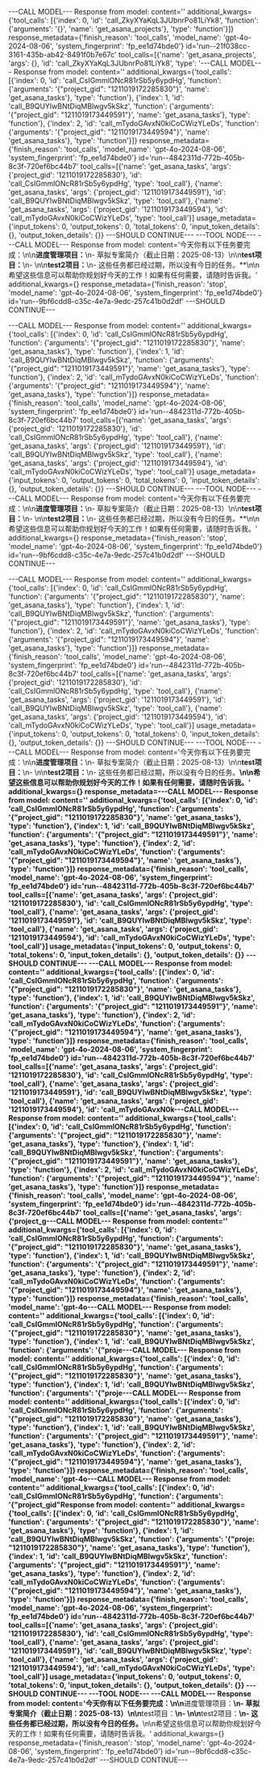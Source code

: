 ---CALL MODEL---
Response from model: content='' additional_kwargs={'tool_calls': [{'index': 0, 'id': 'call_ZkyXYaKqL3JUbnrPo81LiYk8', 'function': {'arguments': '{}', 'name': 'get_asana_projects'}, 'type': 'function'}]} response_metadata={'finish_reason': 'tool_calls', 'model_name': 'gpt-4o-2024-08-06', 'system_fingerprint': 'fp_ee1d74bde0'} id='run--21f038cc-3161-435b-ab42-8491f0b7e67c' tool_calls=[{'name': 'get_asana_projects', 'args': {}, 'id': 'call_ZkyXYaKqL3JUbnrPo81LiYk8', 'type': '---CALL MODEL---
Response from model: content='' additional_kwargs={'tool_calls': [{'index': 0, 'id': 'call_CsIGmmlONcR81rSb5y6ypdHg', 'function': {'arguments': '{"project_gid": "1211019172285830"}', 'name': 'get_asana_tasks'}, 'type': 'function'}, {'index': 1, 'id': 'call_B9QUYIwBNtDiqMBlwgv5kSkz', 'function': {'arguments': '{"project_gid": "1211019173449591"}', 'name': 'get_asana_tasks'}, 'type': 'function'}, {'index': 2, 'id': 'call_mTydoGAvxN0kiCoCWizYLeDs', 'function': {'arguments': '{"project_gid": "1211019173449594"}', 'name': 'get_asana_tasks'}, 'type': 'function'}]} response_metadata={'finish_reason': 'tool_calls', 'model_name': 'gpt-4o-2024-08-06', 'system_fingerprint': 'fp_ee1d74bde0'} id='run--4842311d-772b-405b-8c3f-720ef6bc44b7' tool_calls=[{'name': 'get_asana_tasks', 'args': {'project_gid': '1211019172285830'}, 'id': 'call_CsIGmmlONcR81rSb5y6ypdHg', 'type': 'tool_call'}, {'name': 'get_asana_tasks', 'args': {'project_gid': '1211019173449591'}, 'id': 'call_B9QUYIwBNtDiqMBlwgv5kSkz', 'type': 'tool_call'}, {'name': 'get_asana_tasks', 'args': {'project_gid': '1211019173449594'}, 'id': 'call_mTydoGAvxN0kiCoCWizYLeDs', 'type': 'tool_call'}] usage_metadata={'input_tokens': 0, 'output_tokens': 0, 'total_tokens': 0, 'input_token_details': {}, 'output_token_details': {}}
---SHOULD CONTINUE---
---TOOL NODE---
---CALL MODEL---
Response from model: content='今天你有以下任务要完成：\n\n**进度管理项目：**\n- 草拟专案简介（截止日期：2025-08-13）\n\n**test项目：**\n- \n\n**test2项目：**\n- 这些任务都已经过期，所以没有今日的任务。**\n\n希望这些信息可以帮助你规划好今天的工作！如果有任何需要，请随时告诉我。' additional_kwargs={} response_metadata={'finish_reason': 'stop', 'model_name': 'gpt-4o-2024-08-06', 'system_fingerprint': 'fp_ee1d74bde0'} id='run--9bf6cdd8-c35c-4e7a-9edc-257c41b0d2df'
---SHOULD CONTINUE---



---CALL MODEL---
Response from model: content='' additional_kwargs={'tool_calls': [{'index': 0, 'id': 'call_CsIGmmlONcR81rSb5y6ypdHg', 'function': {'arguments': '{"project_gid": "1211019172285830"}', 'name': 'get_asana_tasks'}, 'type': 'function'}, {'index': 1, 'id': 'call_B9QUYIwBNtDiqMBlwgv5kSkz', 'function': {'arguments': '{"project_gid": "1211019173449591"}', 'name': 'get_asana_tasks'}, 'type': 'function'}, {'index': 2, 'id': 'call_mTydoGAvxN0kiCoCWizYLeDs', 'function': {'arguments': '{"project_gid": "1211019173449594"}', 'name': 'get_asana_tasks'}, 'type': 'function'}]} response_metadata={'finish_reason': 'tool_calls', 'model_name': 'gpt-4o-2024-08-06', 'system_fingerprint': 'fp_ee1d74bde0'} id='run--4842311d-772b-405b-8c3f-720ef6bc44b7' tool_calls=[{'name': 'get_asana_tasks', 'args': {'project_gid': '1211019172285830'}, 'id': 'call_CsIGmmlONcR81rSb5y6ypdHg', 'type': 'tool_call'}, {'name': 'get_asana_tasks', 'args': {'project_gid': '1211019173449591'}, 'id': 'call_B9QUYIwBNtDiqMBlwgv5kSkz', 'type': 'tool_call'}, {'name': 'get_asana_tasks', 'args': {'project_gid': '1211019173449594'}, 'id': 'call_mTydoGAvxN0kiCoCWizYLeDs', 'type': 'tool_call'}] usage_metadata={'input_tokens': 0, 'output_tokens': 0, 'total_tokens': 0, 'input_token_details': {}, 'output_token_details': {}}
---SHOULD CONTINUE---
---TOOL NODE---
---CALL MODEL---
Response from model: content='今天你有以下任务要完成：\n\n**进度管理项目：**\n- 草拟专案简介（截止日期：2025-08-13）\n\n**test项目：**\n- \n\n**test2项目：**\n- 这些任务都已经过期，所以没有今日的任务。**\n\n希望这些信息可以帮助你规划好今天的工作！如果有任何需要，请随时告诉我。' additional_kwargs={} response_metadata={'finish_reason': 'stop', 'model_name': 'gpt-4o-2024-08-06', 'system_fingerprint': 'fp_ee1d74bde0'} id='run--9bf6cdd8-c35c-4e7a-9edc-257c41b0d2df'
---SHOULD CONTINUE---

---CALL MODEL---
Response from model: content='' additional_kwargs={'tool_calls': [{'index': 0, 'id': 'call_CsIGmmlONcR81rSb5y6ypdHg', 'function': {'arguments': '{"project_gid": "1211019172285830"}', 'name': 'get_asana_tasks'}, 'type': 'function'}, {'index': 1, 'id': 'call_B9QUYIwBNtDiqMBlwgv5kSkz', 'function': {'arguments': '{"project_gid": "1211019173449591"}', 'name': 'get_asana_tasks'}, 'type': 'function'}, {'index': 2, 'id': 'call_mTydoGAvxN0kiCoCWizYLeDs', 'function': {'arguments': '{"project_gid": "1211019173449594"}', 'name': 'get_asana_tasks'}, 'type': 'function'}]} response_metadata={'finish_reason': 'tool_calls', 'model_name': 'gpt-4o-2024-08-06', 'system_fingerprint': 'fp_ee1d74bde0'} id='run--4842311d-772b-405b-8c3f-720ef6bc44b7' tool_calls=[{'name': 'get_asana_tasks', 'args': {'project_gid': '1211019172285830'}, 'id': 'call_CsIGmmlONcR81rSb5y6ypdHg', 'type': 'tool_call'}, {'name': 'get_asana_tasks', 'args': {'project_gid': '1211019173449591'}, 'id': 'call_B9QUYIwBNtDiqMBlwgv5kSkz', 'type': 'tool_call'}, {'name': 'get_asana_tasks', 'args': {'project_gid': '1211019173449594'}, 'id': 'call_mTydoGAvxN0kiCoCWizYLeDs', 'type': 'tool_call'}] usage_metadata={'input_tokens': 0, 'output_tokens': 0, 'total_tokens': 0, 'input_token_details': {}, 'output_token_details': {}}
---SHOULD CONTINUE---
---TOOL NODE---
---CALL MODEL---
Response from model: content='今天你有以下任务要完成：\n\n**进度管理项目：**\n- 草拟专案简介（截止日期：2025-08-13）\n\n**test项目：**\n- \n\n**test2项目：**\n- 这些任务都已经过期，所以没有今日的任务。**\n\n希望这些信息可以帮助你规划好今天的工作！如果有任何需要，请随时告诉我。' additional_kwargs={} response_metadata=---CALL MODEL---
Response from model: content='' additional_kwargs={'tool_calls': [{'index': 0, 'id': 'call_CsIGmmlONcR81rSb5y6ypdHg', 'function': {'arguments': '{"project_gid": "1211019172285830"}', 'name': 'get_asana_tasks'}, 'type': 'function'}, {'index': 1, 'id': 'call_B9QUYIwBNtDiqMBlwgv5kSkz', 'function': {'arguments': '{"project_gid": "1211019173449591"}', 'name': 'get_asana_tasks'}, 'type': 'function'}, {'index': 2, 'id': 'call_mTydoGAvxN0kiCoCWizYLeDs', 'function': {'arguments': '{"project_gid": "1211019173449594"}', 'name': 'get_asana_tasks'}, 'type': 'function'}]} response_metadata={'finish_reason': 'tool_calls', 'model_name': 'gpt-4o-2024-08-06', 'system_fingerprint': 'fp_ee1d74bde0'} id='run--4842311d-772b-405b-8c3f-720ef6bc44b7' tool_calls=[{'name': 'get_asana_tasks', 'args': {'project_gid': '1211019172285830'}, 'id': 'call_CsIGmmlONcR81rSb5y6ypdHg', 'type': 'tool_call'}, {'name': 'get_asana_tasks', 'args': {'project_gid': '1211019173449591'}, 'id': 'call_B9QUYIwBNtDiqMBlwgv5kSkz', 'type': 'tool_call'}, {'name': 'get_asana_tasks', 'args': {'project_gid': '1211019173449594'}, 'id': 'call_mTydoGAvxN0kiCoCWizYLeDs', 'type': 'tool_call'}] usage_metadata={'input_tokens': 0, 'output_tokens': 0, 'total_tokens': 0, 'input_token_details': {}, 'output_token_details': {}}
---SHOULD CONTINUE---
---CALL MODEL---
Response from model: content='' additional_kwargs={'tool_calls': [{'index': 0, 'id': 'call_CsIGmmlONcR81rSb5y6ypdHg', 'function': {'arguments': '{"project_gid": "1211019172285830"}', 'name': 'get_asana_tasks'}, 'type': 'function'}, {'index': 1, 'id': 'call_B9QUYIwBNtDiqMBlwgv5kSkz', 'function': {'arguments': '{"project_gid": "1211019173449591"}', 'name': 'get_asana_tasks'}, 'type': 'function'}, {'index': 2, 'id': 'call_mTydoGAvxN0kiCoCWizYLeDs', 'function': {'arguments': '{"project_gid": "1211019173449594"}', 'name': 'get_asana_tasks'}, 'type': 'function'}]} response_metadata={'finish_reason': 'tool_calls', 'model_name': 'gpt-4o-2024-08-06', 'system_fingerprint': 'fp_ee1d74bde0'} id='run--4842311d-772b-405b-8c3f-720ef6bc44b7' tool_calls=[{'name': 'get_asana_tasks', 'args': {'project_gid': '1211019172285830'}, 'id': 'call_CsIGmmlONcR81rSb5y6ypdHg', 'type': 'tool_call'}, {'name': 'get_asana_tasks', 'args': {'project_gid': '1211019173449591'}, 'id': 'call_B9QUYIwBNtDiqMBlwgv5kSkz', 'type': 'tool_call'}, {'name': 'get_asana_tasks', 'args': {'project_gid': '1211019173449594'}, 'id': 'call_mTydoGAvxN0k---CALL MODEL---
Response from model: content='' additional_kwargs={'tool_calls': [{'index': 0, 'id': 'call_CsIGmmlONcR81rSb5y6ypdHg', 'function': {'arguments': '{"project_gid": "1211019172285830"}', 'name': 'get_asana_tasks'}, 'type': 'function'}, {'index': 1, 'id': 'call_B9QUYIwBNtDiqMBlwgv5kSkz', 'function': {'arguments': '{"project_gid": "1211019173449591"}', 'name': 'get_asana_tasks'}, 'type': 'function'}, {'index': 2, 'id': 'call_mTydoGAvxN0kiCoCWizYLeDs', 'function': {'arguments': '{"project_gid": "1211019173449594"}', 'name': 'get_asana_tasks'}, 'type': 'function'}]} response_metadata={'finish_reason': 'tool_calls', 'model_name': 'gpt-4o-2024-08-06', 'system_fingerprint': 'fp_ee1d74bde0'} id='run--4842311d-772b-405b-8c3f-720ef6bc44b7' tool_calls=[{'name': 'get_asana_tasks', 'args': {'project_g---CALL MODEL---
Response from model: content='' additional_kwargs={'tool_calls': [{'index': 0, 'id': 'call_CsIGmmlONcR81rSb5y6ypdHg', 'function': {'arguments': '{"project_gid": "1211019172285830"}', 'name': 'get_asana_tasks'}, 'type': 'function'}, {'index': 1, 'id': 'call_B9QUYIwBNtDiqMBlwgv5kSkz', 'function': {'arguments': '{"project_gid": "1211019173449591"}', 'name': 'get_asana_tasks'}, 'type': 'function'}, {'index': 2, 'id': 'call_mTydoGAvxN0kiCoCWizYLeDs', 'function': {'arguments': '{"project_gid": "1211019173449594"}', 'name': 'get_asana_tasks'}, 'type': 'function'}]} response_metadata={'finish_reason': 'tool_calls', 'model_name': 'gpt-4o---CALL MODEL---
Response from model: content='' additional_kwargs={'tool_calls': [{'index': 0, 'id': 'call_CsIGmmlONcR81rSb5y6ypdHg', 'function': {'arguments': '{"project_gid": "1211019172285830"}', 'name': 'get_asana_tasks'}, 'type': 'function'}, {'index': 1, 'id': 'call_B9QUYIwBNtDiqMBlwgv5kSkz', 'function': {'arguments': '{"proje---CALL MODEL---
Response from model: content='' additional_kwargs={'tool_calls': [{'index': 0, 'id': 'call_CsIGmmlONcR81rSb5y6ypdHg', 'function': {'arguments': '{"project_gid": "1211019172285830"}', 'name': 'get_asana_tasks'}, 'type': 'function'}, {'index': 1, 'id': 'call_B9QUYIwBNtDiqMBlwgv5kSkz', 'function': {'arguments': '{"proje---CALL MODEL---
Response from model: content='' additional_kwargs={'tool_calls': [{'index': 0, 'id': 'call_CsIGmmlONcR81rSb5y6ypdHg', 'function': {'arguments': '{"project_gid": "1211019172285830"}', 'name': 'get_asana_tasks'}, 'type': 'function'}, {'index': 1, 'id': 'call_B9QUYIwBNtDiqMBlwgv5kSkz', 'function': {'arguments': '{"project_gid": "1211019173449591"}', 'name': 'get_asana_tasks'}, 'type': 'function'}, {'index': 2, 'id': 'call_mTydoGAvxN0kiCoCWizYLeDs', 'function': {'arguments': '{"project_gid": "1211019173449594"}', 'name': 'get_asana_tasks'}, 'type': 'function'}]} response_metadata={'finish_reason': 'tool_calls', 'model_name': 'gpt-4o---CALL MODEL---
Response from model: content='' additional_kwargs={'tool_calls': [{'index': 0, 'id': 'call_CsIGmmlONcR81rSb5y6ypdHg', 'function': {'arguments': '{"project_gid"Response from model: content='' additional_kwargs={'tool_calls': [{'index': 0, 'id': 'call_CsIGmmlONcR81rSb5y6ypdHg', 'function': {'arguments': '{"project_gid": "1211019172285830"}', 'name': 'get_asana_tasks'}, 'type': 'function'}, {'index': 1, 'id': 'call_B9QUYIwBNtDiqMBlwgv5kSkz', 'function': {'arguments': '{"proje: "1211019172285830"}', 'name': 'get_asana_tasks'}, 'type': 'function'}, {'index': 1, 'id': 'call_B9QUYIwBNtDiqMBlwgv5kSkz', 'function': {'arguments': '{"project_gid": "1211019173449591"}', 'name': 'get_asana_tasks'}, 'type': 'function'}, {'index': 2, 'id': 'call_mTydoGAvxN0kiCoCWizYLeDs', 'function': {'arguments': '{"project_gid": "1211019173449594"}', 'name': 'get_asana_tasks'}, 'type': 'function'}]} response_metadata={'finish_reason': 'tool_calls', 'model_name': 'gpt-4o-2024-08-06', 'system_fingerprint': 'fp_ee1d74bde0'} id='run--4842311d-772b-405b-8c3f-720ef6bc44b7' tool_calls=[{'name': 'get_asana_tasks', 'args': {'project_gid': '1211019172285830'}, 'id': 'call_CsIGmmlONcR81rSb5y6ypdHg', 'type': 'tool_call'}, {'name': 'get_asana_tasks', 'args': {'project_gid': '1211019173449591'}, 'id': 'call_B9QUYIwBNtDiqMBlwgv5kSkz', 'type': 'tool_call'}, {'name': 'get_asana_tasks', 'args': {'project_gid': '1211019173449594'}, 'id': 'call_mTydoGAvxN0kiCoCWizYLeDs', 'type': 'tool_call'}] usage_metadata={'input_tokens': 0, 'output_tokens': 0, 'total_tokens': 0, 'input_token_details': {}, 'output_token_details': {}}
---SHOULD CONTINUE---
---TOOL NODE---
---CALL MODEL---
Response from model: content='今天你有以下任务要完成：\n\n**进度管理项目：**\n- 草拟专案简介（截止日期：2025-08-13）\n\n**test项目：**\n- \n\n**test2项目：**\n- 这些任务都已经过期，所以没有今日的任务。**\n\n希望这些信息可以帮助你规划好今天的工作！如果有任何需要，请随时告诉我。' additional_kwargs={} response_metadata={'finish_reason': 'stop', 'model_name': 'gpt-4o-2024-08-06', 'system_fingerprint': 'fp_ee1d74bde0'} id='run--9bf6cdd8-c35c-4e7a-9edc-257c41b0d2df'
---SHOULD CONTINUE---